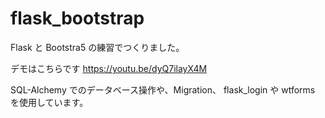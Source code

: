 # flask_bootstrap

Flask と Bootstra5 の練習でつくりました。

デモはこちらです
https://youtu.be/dyQ7ilayX4M

SQL-Alchemy でのデータベース操作や、Migration、
flask_login や wtforms を使用しています。
